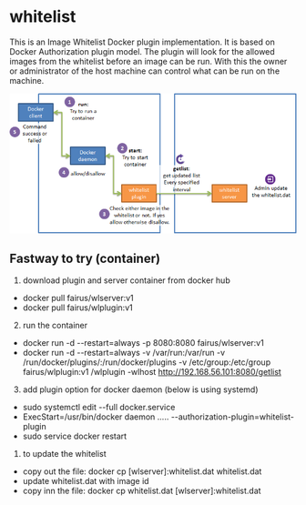 # whitelist

This is an Image Whitelist Docker plugin implementation. It is based on Docker Authorization plugin model. The plugin will look for the allowed images from the whitelist before an image can be run. With this the owner or administrator of the host machine can control what can be run on the machine.

![wlplugin.png](/wlplugin.png)


## Fastway to try (container)
1. download plugin and server container from docker hub
  - docker pull fairus/wlserver:v1
  - docker pull fairus/wlplugin:v1

2. run the container
  - docker run -d --restart=always -p 8080:8080 fairus/wlserver:v1
  - docker run -d --restart=always -v /var/run:/var/run -v /run/docker/plugins/:/run/docker/plugins -v /etc/group:/etc/group fairus/wlplugin:v1 /wlplugin -wlhost http://192.168.56.101:8080/getlist

3. add plugin option for docker daemon (below is using systemd)
  - sudo systemctl edit --full docker.service
  - ExecStart=/usr/bin/docker daemon ..... --authorization-plugin=whitelist-plugin
  - sudo service docker restart
  
1. to update the whitelist
  - copy out the file: docker cp [wlserver]:whitelist.dat whitelist.dat
  - update whitelist.dat with image id
  - copy inn the file: docker cp whitelist.dat [wlserver]:whitelist.dat
